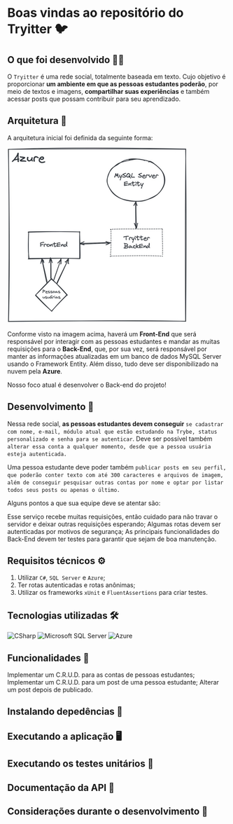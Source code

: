 # Boas vindas ao repositório do Tryitter 🐦

## O que foi desenvolvido 👩‍💻

O `Tryitter` é uma rede social, totalmente baseada em texto. Cujo objetivo é proporcionar **um ambiente em que as pessoas estudantes poderão**, por meio de textos e imagens, **compartilhar suas experiências** e também acessar posts que possam contribuir para seu aprendizado.

## Arquitetura 🧩

A arquitetura inicial foi definida da seguinte forma:

![Arquitetura](docs/images/Arquitetura.png)

Conforme visto na imagem acima, haverá um **Front-End** que será responsável por interagir com as pessoas estudantes e mandar as muitas requisições para o **Back-End**, que, por sua vez, será responsável por manter as informações atualizadas em um banco de dados MySQL Server usando o Framework Entity. Além disso, tudo deve ser disponibilizado na nuvem pela **Azure**.

  Nosso foco atual é desenvolver o Back-end do projeto!

## Desenvolvimento 🎯

Nessa rede social, **as pessoas estudantes devem conseguir** `se cadastrar com nome, e-mail, módulo atual que estão estudando na Trybe, status personalizado e senha para se autenticar`. Deve ser possível também `alterar essa conta a qualquer momento, desde que a pessoa usuária esteja autenticada.`

Uma pessoa estudante deve poder também `publicar posts em seu perfil, que poderão conter texto com até 300 caracteres e arquivos de imagem, além de conseguir pesquisar outras contas por nome e optar por listar todos seus posts ou apenas o último.`

Alguns pontos a que sua equipe deve se atentar são:

  Esse serviço recebe muitas requisições, então cuidado para não travar o servidor e deixar outras requisições esperando;
  Algumas rotas devem ser autenticadas por motivos de segurança;
  As principais funcionalidades do Back-End devem ter testes para garantir que sejam de boa manutenção.

## Requisitos técnicos ⚙

1. Utilizar `C#`, `SQL Server` e `Azure`;
2. Ter rotas autenticadas e rotas anônimas;
3. Utilizar os frameworks `xUnit` e `FluentAssertions` para criar testes.

## Tecnologias utilizadas 🛠

<img title="CSharp" alt="CSharp" height="80" width="80" src="https://cdn.jsdelivr.net/gh/devicons/devicon/icons/csharp/csharp-original.svg" /> <img title="Microsoft SQL Server" alt="Microsoft SQL Server" height="80" width="80" src="https://cdn.jsdelivr.net/gh/devicons/devicon/icons/microsoftsqlserver/microsoftsqlserver-plain.svg" /> <img title="Azure" alt="Azure" height="80" width="80" src="https://cdn.jsdelivr.net/gh/devicons/devicon/icons/azure/azure-original.svg" /> 

## Funcionalidades 📱

Implementar um C.R.U.D. para as contas de pessoas estudantes;
Implementar um C.R.U.D. para um post de uma pessoa estudante;
Alterar um post depois de publicado.


## Instalando depedências 🔽

## Executando a aplicação 🖥

## Executando os testes unitários 🧪

## Documentação da API 📒

## Considerações durante o desenvolvimento 📝

